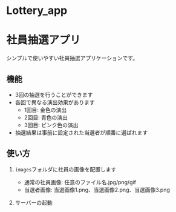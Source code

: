 # Lottery_app
# 社員抽選アプリ

シンプルで使いやすい社員抽選アプリケーションです。

## 機能

- 3回の抽選を行うことができます
- 各回で異なる演出効果があります
  - 1回目: 金色の演出
  - 2回目: 青色の演出  
  - 3回目: ピンク色の演出
- 抽選結果は事前に設定された当選者が順番に選ばれます

## 使い方

1. `images`フォルダに社員の画像を配置します
   - 通常の社員画像: 任意のファイル名.jpg/png/gif
   - 当選者画像: 当選画像1.png、当選画像2.png、当選画像3.png

2. サーバーの起動


